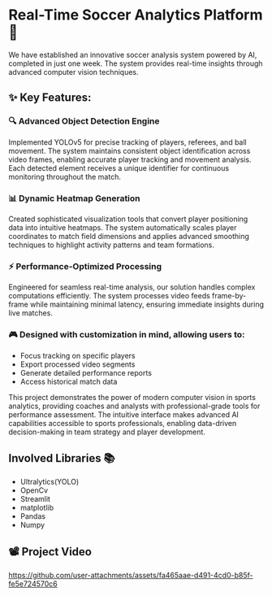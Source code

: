 # Real-Time Soccer Analytics Platform 🎯
We have established an innovative soccer analysis system powered by AI, completed in just one week. The system provides real-time insights through advanced computer vision techniques.
## ✨ Key Features:
### 🔍 Advanced Object Detection Engine 
Implemented YOLOv5 for precise tracking of players, referees, and ball movement. The system maintains consistent object identification across video frames, enabling accurate player tracking and movement analysis. Each detected element receives a unique identifier for continuous monitoring throughout the match.
### 📊 Dynamic Heatmap Generation
Created sophisticated visualization tools that convert player positioning data into intuitive heatmaps. The system automatically scales player coordinates to match field dimensions and applies advanced smoothing techniques to highlight activity patterns and team formations.
### ⚡ Performance-Optimized Processing 
Engineered for seamless real-time analysis, our solution handles complex computations efficiently. The system processes video feeds frame-by-frame while maintaining minimal latency, ensuring immediate insights during live matches.
### 🎮 Designed with customization in mind, allowing users to:

- Focus tracking on specific players
- Export processed video segments
- Generate detailed performance reports
- Access historical match data

This project demonstrates the power of modern computer vision in sports analytics, providing coaches and analysts with professional-grade tools for performance assessment. The intuitive interface makes advanced AI capabilities accessible to sports professionals, enabling data-driven decision-making in team strategy and player development.

## Involved Libraries 📚
- Ultralytics(YOLO)
- OpenCv
- Streamlit
- matplotlib
- Pandas
- Numpy
  
## 📽️ Project Video


https://github.com/user-attachments/assets/fa465aae-d491-4cd0-b85f-fe5e724570c6



